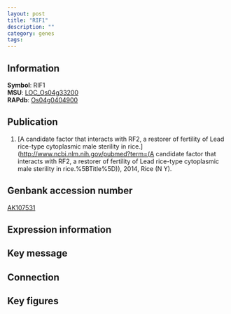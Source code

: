 ```yaml
---
layout: post
title: "RIF1"
description: ""
category: genes
tags: 
---
```


## Information
__Symbol__: RIF1  
__MSU__: [LOC_Os04g33200](http://rice.plantbiology.msu.edu/cgi-bin/ORF_infopage.cgi?orf=LOC_Os04g33200)  
__RAPdb__: [Os04g0404900](http://rapdb.dna.affrc.go.jp/viewer/gbrowse_details/irgsp1?name=Os04g0404900)  

## Publication
1. [A candidate factor that interacts with RF2, a restorer of fertility of Lead rice-type cytoplasmic male sterility in rice.](http://www.ncbi.nlm.nih.gov/pubmed?term=(A candidate factor that interacts with RF2, a restorer of fertility of Lead rice-type cytoplasmic male sterility in rice.%5BTitle%5D)), 2014, Rice (N Y).

## Genbank accession number
[AK107531](http://www.ncbi.nlm.nih.gov/nuccore/AK107531)

## Expression information

## Key message

## Connection

## Key figures


